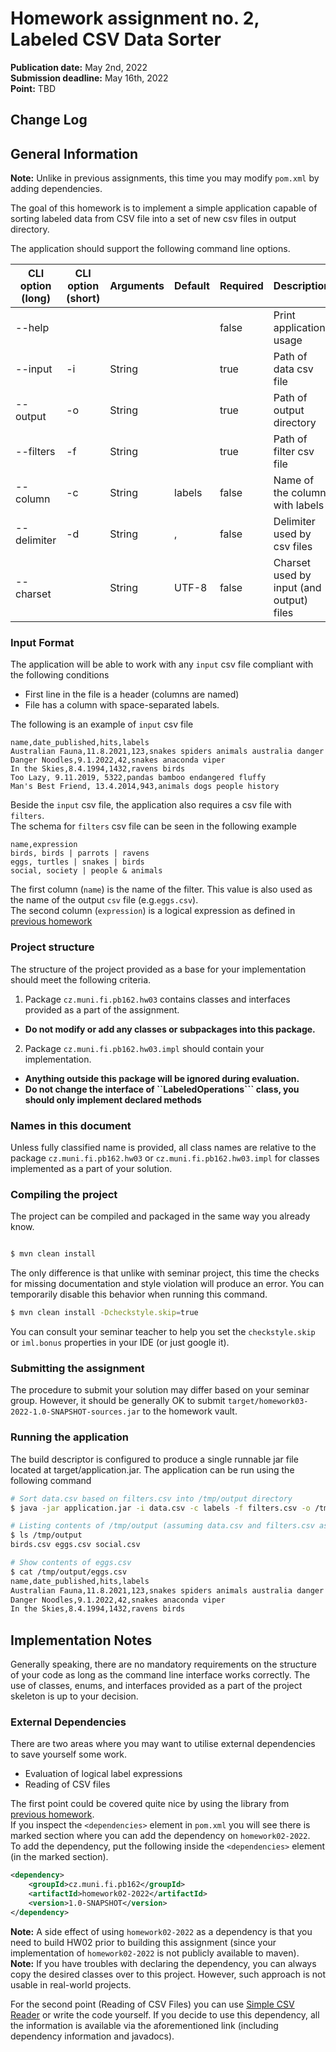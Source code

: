 Homework assignment no. 2, Labeled CSV Data Sorter 
====================================

**Publication date:**  May 2nd, 2022  
**Submission deadline:** May 16th, 2022  
**Point:** TBD  


Change Log
-----------

General Information
-------------------
**Note:** Unlike in previous assignments, this time you may modify ``pom.xml`` by adding dependencies.

The goal of this homework is to implement a simple application capable of sorting labeled data from CSV file into a set of new csv files in output directory.

The application should support the following command line options.

| CLI option (long) | CLI option  (short)   | Arguments | Default   | Required  | Description   |
| ------            | ------                | ------    | ------    | ------    | ------        |
| --help            |                       |           |           | false     | Print application usage |
| --input           | -i                    | String    |           | true      | Path of data csv file  |   
| --output          | -o                    | String    |           | true      | Path of output directory |
| --filters         | -f                    | String    |           | true      | Path of filter csv file |
| --column          | -c                    | String    | labels    | false     | Name of the column with labels |
| --delimiter       | -d                    | String    | ,         | false     | Delimiter used by csv files |
| --charset         |                       | String    | UTF-8     | false     | Charset used by input (and output) files |

### Input Format
The application will be able to work with any ``input`` csv file compliant with  the following conditions

- First line in the file is a header (columns are named)  
- File has a column with space-separated labels.

The following is an example of ``input`` csv file
```csv
name,date_published,hits,labels
Australian Fauna,11.8.2021,123,snakes spiders animals australia danger
Danger Noodles,9.1.2022,42,snakes anaconda viper
In the Skies,8.4.1994,1432,ravens birds
Too Lazy, 9.11.2019, 5322,pandas bamboo endangered fluffy
Man's Best Friend, 13.4.2014,943,animals dogs people history
```

Beside the ``input`` csv file, the application also requires a csv file with ``filters``.  
The schema for ``filters`` csv file can be seen in the following example

```csv
name,expression
birds, birds | parrots | ravens
eggs, turtles | snakes | birds
social, society | people & animals
```
The first column (``name``) is the name of the filter. This value is also used as the name of the output ``csv`` file (e.g.``eggs.csv``).    
The second column (``expression``) is a logical expression as defined in [previous homework](https://gitlab.fi.muni.cz/pb162/2022-hw02-labels)

### Project structure

The structure of the project provided as a base for your implementation should meet the following criteria.

1. Package ```cz.muni.fi.pb162.hw03``` contains classes and interfaces provided as a part of the assignment.

- **Do not modify or add any classes or subpackages into this package.**

2. Package  ```cz.muni.fi.pb162.hw03.impl``` should contain your implementation.

- **Anything outside this package will be ignored during evaluation.**
- **Do not change the interface of ``LabeledOperations``` class, you should only implement declared methods**

### Names in this document

Unless fully classified name is provided, all class names are relative to the package ```cz.muni.fi.pb162.hw03``` or ```cz.muni.fi.pb162.hw03.impl``` for classes
implemented as a part of your solution.

### Compiling the project

The project can be compiled and packaged in the same way you already know.

```bash

$ mvn clean install
```

The only difference is that unlike with seminar project, this time the checks for missing documentation and style violation will produce an error. You can temporarily
disable this behavior when running this command.

```bash
$ mvn clean install -Dcheckstyle.skip=true
```

You can consult your seminar teacher to help you set the ``checkstyle.skip`` or ``iml.bonus`` properties in your IDE (or just google it).

### Submitting the assignment

The procedure to submit your solution may differ based on your seminar group. However, it should be generally OK to
submit ```target/homework03-2022-1.0-SNAPSHOT-sources.jar``` to the homework vault.

### Running the application

The build descriptor is configured to produce a single runnable jar file located at target/application.jar. The application can be run using the following command
```bash
# Sort data.csv based on filters.csv into /tmp/output directory
$ java -jar application.jar -i data.csv -c labels -f filters.csv -o /tmp/output 

# Listing contents of /tmp/output (assuming data.csv and filters.csv as shown above)
$ ls /tmp/output
birds.csv eggs.csv social.csv

# Show contents of eggs.csv
$ cat /tmp/output/eggs.csv
name,date_published,hits,labels
Australian Fauna,11.8.2021,123,snakes spiders animals australia danger
Danger Noodles,9.1.2022,42,snakes anaconda viper
In the Skies,8.4.1994,1432,ravens birds
```
Implementation Notes
----
Generally speaking, there are no mandatory requirements on the structure of your code as long as the command line interface works correctly.
The use of classes, enums, and interfaces provided as a part of the project skeleton is up to your decision.

### External Dependencies
There are two areas where you may want to utilise external dependencies to save yourself some work. 

- Evaluation of logical label expressions
- Reading of CSV files

The first point could be covered quite nice by using the library from [previous homework](https://gitlab.fi.muni.cz/pb162/2022-hw02-labels).  
If you inspect the ``<dependencies>`` element in ``pom.xml`` you will see there is marked section where you can add the dependency on ``homework02-2022``.  
To add the dependency, put the following inside the ``<dependencies>`` element (in the marked section).

```xml
<dependency>
    <groupId>cz.muni.fi.pb162</groupId>
    <artifactId>homework02-2022</artifactId>
    <version>1.0-SNAPSHOT</version>
</dependency>
```

**Note:** A side effect of using ``homework02-2022`` as a dependency is that you need to build HW02 prior to building this assignment (since your implementation of ``homework02-2022`` is not publicly available to maven).   
**Note:** If you have troubles with declaring the dependency, you can always copy the desired classes over to this project. However, such approach is not usable in real-world projects. 

For the second point (Reading of CSV Files) you can use [Simple CSV Reader](https://github.com/jcechace/pb162-csv-parser) or write the code yourself. 
If you decide to use this dependency, all the information is available via the aforementioned link (including dependency information and javadocs).





